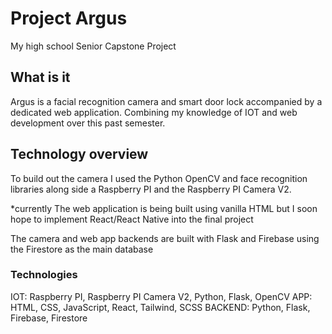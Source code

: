 # Project Argus

My high school Senior Capstone Project

## What is it

Argus is a facial recognition camera and smart door lock accompanied by a dedicated web application. Combining my knowledge of IOT and web development over this past semester.

## Technology overview

To build out the camera I used the Python OpenCV and face recognition libraries along side a Raspberry PI and the Raspberry PI Camera V2.

\*currently
The web application is being built using vanilla HTML but I soon hope to implement React/React Native into the final project

The camera and web app backends are built with Flask and Firebase using the Firestore as the main database

### Technologies

IOT: Raspberry PI, Raspberry PI Camera V2, Python, Flask, OpenCV
APP: HTML, CSS, JavaScript, React, Tailwind, SCSS
BACKEND: Python, Flask, Firebase, Firestore
